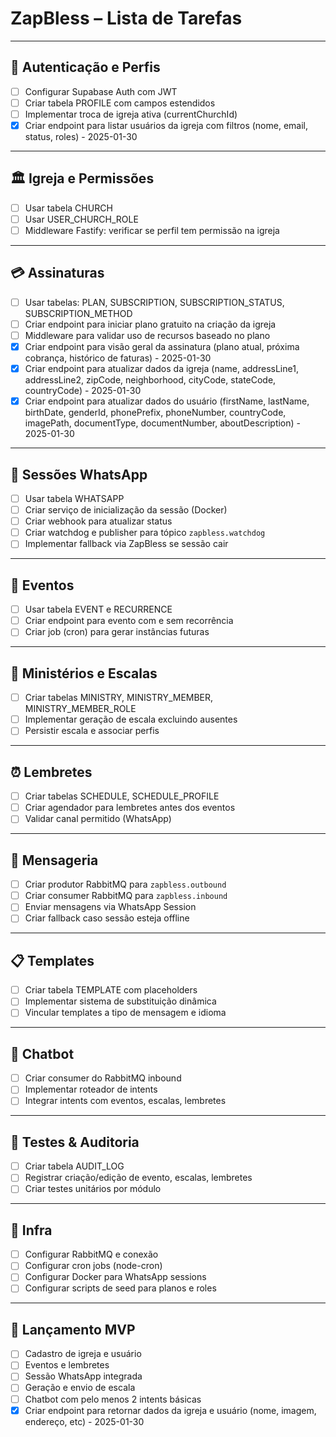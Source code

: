 # ZapBless – Lista de Tarefas

---

## 🔐 Autenticação e Perfis

- [ ] Configurar Supabase Auth com JWT
- [ ] Criar tabela PROFILE com campos estendidos
- [ ] Implementar troca de igreja ativa (currentChurchId)
- [x] Criar endpoint para listar usuários da igreja com filtros (nome, email, status, roles) - 2025-01-30

---

## 🏛️ Igreja e Permissões

- [ ] Usar tabela CHURCH
- [ ] Usar USER_CHURCH_ROLE
- [ ] Middleware Fastify: verificar se perfil tem permissão na igreja

---

## 💳 Assinaturas

- [ ] Usar tabelas: PLAN, SUBSCRIPTION, SUBSCRIPTION_STATUS, SUBSCRIPTION_METHOD
- [ ] Criar endpoint para iniciar plano gratuito na criação da igreja
- [ ] Middleware para validar uso de recursos baseado no plano
- [x] Criar endpoint para visão geral da assinatura (plano atual, próxima cobrança, histórico de faturas) - 2025-01-30
- [x] Criar endpoint para atualizar dados da igreja (name, addressLine1, addressLine2, zipCode, neighborhood, cityCode, stateCode, countryCode) - 2025-01-30
- [x] Criar endpoint para atualizar dados do usuário (firstName, lastName, birthDate, genderId, phonePrefix, phoneNumber, countryCode, imagePath, documentType, documentNumber, aboutDescription) - 2025-01-30

---

## 💬 Sessões WhatsApp

- [ ] Usar tabela WHATSAPP
- [ ] Criar serviço de inicialização da sessão (Docker)
- [ ] Criar webhook para atualizar status
- [ ] Criar watchdog e publisher para tópico `zapbless.watchdog`
- [ ] Implementar fallback via ZapBless se sessão cair

---

## 🧾 Eventos

- [ ] Usar tabela EVENT e RECURRENCE
- [ ] Criar endpoint para evento com e sem recorrência
- [ ] Criar job (cron) para gerar instâncias futuras

---

## 👥 Ministérios e Escalas

- [ ] Criar tabelas MINISTRY, MINISTRY_MEMBER, MINISTRY_MEMBER_ROLE
- [ ] Implementar geração de escala excluindo ausentes
- [ ] Persistir escala e associar perfis

---

## ⏰ Lembretes

- [ ] Criar tabelas SCHEDULE, SCHEDULE_PROFILE
- [ ] Criar agendador para lembretes antes dos eventos
- [ ] Validar canal permitido (WhatsApp)

---

## 📨 Mensageria

- [ ] Criar produtor RabbitMQ para `zapbless.outbound`
- [ ] Criar consumer RabbitMQ para `zapbless.inbound`
- [ ] Enviar mensagens via WhatsApp Session
- [ ] Criar fallback caso sessão esteja offline

---

## 📋 Templates

- [ ] Criar tabela TEMPLATE com placeholders
- [ ] Implementar sistema de substituição dinâmica
- [ ] Vincular templates a tipo de mensagem e idioma

---

## 🤖 Chatbot

- [ ] Criar consumer do RabbitMQ inbound
- [ ] Implementar roteador de intents
- [ ] Integrar intents com eventos, escalas, lembretes

---

## 🧪 Testes & Auditoria

- [ ] Criar tabela AUDIT_LOG
- [ ] Registrar criação/edição de evento, escalas, lembretes
- [ ] Criar testes unitários por módulo

---

## 🧼 Infra

- [ ] Configurar RabbitMQ e conexão
- [ ] Configurar cron jobs (node-cron)
- [ ] Configurar Docker para WhatsApp sessions
- [ ] Configurar scripts de seed para planos e roles

---

## 🚀 Lançamento MVP

- [ ] Cadastro de igreja e usuário
- [ ] Eventos e lembretes
- [ ] Sessão WhatsApp integrada
- [ ] Geração e envio de escala
- [ ] Chatbot com pelo menos 2 intents básicas
- [x] Criar endpoint para retornar dados da igreja e usuário (nome, imagem, endereço, etc) - 2025-01-30
